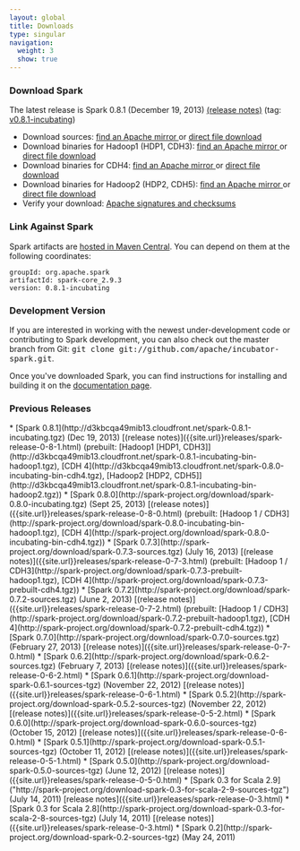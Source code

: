 ```yaml
---
layout: global
title: Downloads
type: singular
navigation:
  weight: 3
  show: true
---
```


### Download Spark
The latest release is Spark 0.8.1 (December 19, 2013) [(release notes)]({{site.url}}releases/spark-release-0-8-1.html) (tag: [v0.8.1-incubating](https://git-wip-us.apache.org/repos/asf?p=incubator-spark.git;a=tag;h=c5167141dcc3facd053778caa9dc795bc180026a))

* Download sources: 
<a href="http://www.apache.org/dyn/closer.cgi/incubator/spark/spark-0.8.1-incubating/spark-0.8.1-incubating.tgz" onClick="trackOutboundLink(this, 'Release Downlaod Links', 'apache_spark-0.8.1-incubating.tgz'); return false;"> find an Apache mirror </a>
or
<a href="http://d3kbcqa49mib13.cloudfront.net/spark-0.8.1-incubating.tgz" onClick="trackOutboundLink(this, 'Release Download Links', 'cloudfront_spark-0.8.1-incubating.tgz'); return false;"> direct file download </a>
* Download binaries for Hadoop1 (HDP1, CDH3):
<a href="http://www.apache.org/dyn/closer.cgi/incubator/spark/spark-0.8.1-incubating/spark-0.8.1-incubating-bin-hadoop1.tgz" onClick="trackOutboundLink(this, 'Release Download Links', 'apache_spark-0.8.1-incubating-bin-hadoop1.tgz'); return false;"> find an Apache mirror </a>
or
<a href="http://d3kbcqa49mib13.cloudfront.net/spark-0.8.1-incubating-bin-hadoop1.tgz" onClick="trackOutboundLink(this, 'Release Download Links', 'cloudfront_spark-0.8.1-incubating-bin-hadoop1.tgz'); return false;"> direct file download </a>
* Download binaries for CDH4: 
<a href="http://www.apache.org/dyn/closer.cgi/incubator/spark/spark-0.8.1-incubating/spark-0.8.1-incubating-bin-cdh4.tgz" onClick="trackOutboundLink(this, 'Release Download Links', 'apache_spark-0.8.1-incubating-bin-cdh4.tgz'); return false;"> find an Apache mirror </a>
or 
<a href="http://d3kbcqa49mib13.cloudfront.net/spark-0.8.1-incubating-bin-cdh4.tgz" onClick="trackOutboundLink(this, 'Release Download Links', 'cloudfront_spark-0.8.1-incubating-bin-cdh4.tgz'); return false;"> direct file download </a>
* Download binaries for Hadoop2 (HDP2, CDH5): 
<a href="http://www.apache.org/dyn/closer.cgi/incubator/spark/spark-0.8.1-incubating/spark-0.8.1-incubating-bin-hadoop2.tgz" onClick="trackOutboundLink(this, 'Release Download Links', 'apache_spark-0.8.1-incubating-bin-hadoop2.tgz'); return false;"> find an Apache mirror </a>
or 
<a href="http://d3kbcqa49mib13.cloudfront.net/spark-0.8.1-incubating-bin-hadoop2.tgz" onClick="trackOutboundLink(this, 'Release Download Links', 'cloudfront_spark-0.8.1-incubating-bin-hadoop2.tgz'); return false;"> direct file download </a>
* Verify your download: [Apache signatures and checksums](http://www.apache.org/dist/incubator/spark/spark-0.8.1-incubating/)

### Link Against Spark
Spark artifacts are [hosted in Maven Central](http://search.maven.org/#browse%7C1686516968). You can depend on them at the following coordinates:

    groupId: org.apache.spark
    artifactId: spark-core_2.9.3
    version: 0.8.1-incubating

### Development Version
If you are interested in working with the newest under-development code or contributing to Spark development, you can also check out the master branch from Git: <tt>git clone git://github.com/apache/incubator-spark.git</tt>.

Once you've downloaded Spark, you can find instructions for installing and building it on the <a href="{{site.url}}documentation.html">documentation page</a>.

<h3 id="previous-releases">Previous Releases</h3>
* [Spark 0.8.1](http://d3kbcqa49mib13.cloudfront.net/spark-0.8.1-incubating.tgz) (Dec 19, 2013) [(release notes)]({{site.url}}releases/spark-release-0-8-1.html) (prebuilt: [Hadoop1 [HDP1, CDH3]](http://d3kbcqa49mib13.cloudfront.net/spark-0.8.1-incubating-bin-hadoop1.tgz), [CDH 4](http://d3kbcqa49mib13.cloudfront.net/spark-0.8.0-incubating-bin-cdh4.tgz), [Hadoop2 [HDP2, CDH5]](http://d3kbcqa49mib13.cloudfront.net/spark-0.8.1-incubating-bin-hadoop2.tgz)) 
* [Spark 0.8.0](http://spark-project.org/download/spark-0.8.0-incubating.tgz) (Sept 25, 2013) [(release notes)]({{site.url}}releases/spark-release-0-8-0.html) (prebuilt: [Hadoop 1 / CDH3](http://spark-project.org/download/spark-0.8.0-incubating-bin-hadoop1.tgz), [CDH 4](http://spark-project.org/download/spark-0.8.0-incubating-bin-cdh4.tgz)) 
* [Spark 0.7.3](http://spark-project.org/download/spark-0.7.3-sources.tgz) (July 16, 2013) [(release notes)]({{site.url}}releases/spark-release-0-7-3.html) (prebuilt:
[Hadoop 1 / CDH3](http://spark-project.org/download/spark-0.7.3-prebuilt-hadoop1.tgz), [CDH 4](http://spark-project.org/download/spark-0.7.3-prebuilt-cdh4.tgz)) 
* [Spark 0.7.2](http://spark-project.org/download/spark-0.7.2-sources.tgz) (June 2, 2013) [(release notes)]({{site.url}}releases/spark-release-0-7-2.html) (prebuilt: 
[Hadoop 1 / CDH3](http://spark-project.org/download/spark-0.7.2-prebuilt-hadoop1.tgz), [CDH 4](http://spark-project.org/download/spark-0.7.2-prebuilt-cdh4.tgz))
* [Spark 0.7.0](http://spark-project.org/download/spark-0.7.0-sources.tgz) (February 27, 2013) [(release notes)]({{site.url}}releases/spark-release-0-7-0.html)
* [Spark 0.6.2](http://spark-project.org/download/spark-0.6.2-sources.tgz) (February 7, 2013) [(release notes)]({{site.url}}releases/spark-release-0-6-2.html)
* [Spark 0.6.1](http://spark-project.org/download-spark-0.6.1-sources-tgz) (November 22, 2012) [(release notes)]({{site.url}}releases/spark-release-0-6-1.html)
* [Spark 0.5.2](http://spark-project.org/download-spark-0.5.2-sources-tgz) (November 22, 2012) [(release notes)]({{site.url}}releases/spark-release-0-5-2.html)
* [Spark 0.6.0](http://spark-project.org/download-spark-0.6.0-sources-tgz) (October 15, 2012) [(release notes)]({{site.url}}releases/spark-release-0-6-0.html)
* [Spark 0.5.1](http://spark-project.org/download-spark-0.5.1-sources-tgz) (October 11, 2012) [(release notes)]({{site.url}}releases/spark-release-0-5-1.html)
* [Spark 0.5.0](http://spark-project.org/download-spark-0.5.0-sources-tgz) (June 12, 2012) [(release notes)]({{site.url}}releases/spark-release-0-5-0.html)
* [Spark 0.3 for Scala 2.9]("http://spark-project.org/download-spark-0.3-for-scala-2-9-sources-tgz") (July 14, 2011) [release notes]({{site.url}}releases/spark-release-0-3.html)
* [Spark 0.3 for Scala 2.8](http://spark-project.org/download-spark-0.3-for-scala-2-8-sources-tgz) (July 14, 2011) [(release notes)]({{site.url}}releases/spark-release-0-3.html)
* [Spark 0.2](http://spark-project.org/download-spark-0.2-sources-tgz) (May 24, 2011)



